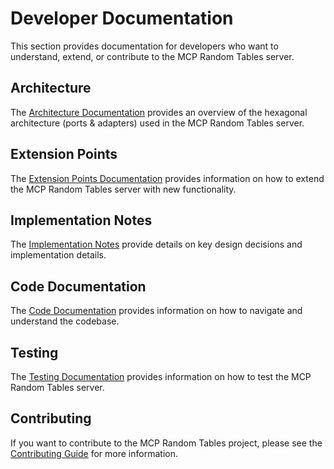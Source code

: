 # Developer Documentation

This section provides documentation for developers who want to understand, extend, or contribute to the MCP Random Tables server.

## Architecture

The [Architecture Documentation](./architecture.md) provides an overview of the hexagonal architecture (ports & adapters) used in the MCP Random Tables server.

## Extension Points

The [Extension Points Documentation](./extension-points.md) provides information on how to extend the MCP Random Tables server with new functionality.

## Implementation Notes

The [Implementation Notes](./implementation-notes.md) provide details on key design decisions and implementation details.

## Code Documentation

The [Code Documentation](./code-documentation.md) provides information on how to navigate and understand the codebase.

## Testing

The [Testing Documentation](./testing.md) provides information on how to test the MCP Random Tables server.

## Contributing

If you want to contribute to the MCP Random Tables project, please see the [Contributing Guide](../../CONTRIBUTING.md) for more information.

